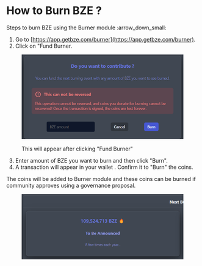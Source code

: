 # How to Burn BZE ?

Steps to burn BZE using the Burner module :arrow\_down\_small:

1. Go to [https://app.getbze.com/burner](https://app.getbze.com/burner).
2. Click on "Fund Burner.

<figure><img src="../../.gitbook/assets/image.png" alt=""><figcaption><p>This will appear after clicking "Fund Burner"</p></figcaption></figure>

3. Enter amount of BZE you want to burn and then click "Burn".
4. A transaction will appear in your wallet . Confirm it to "Burn" the coins.

The coins will be added to Burner module and these coins can be burned if community approves using a governance proposal.

<figure><img src="../../.gitbook/assets/image (67).png" alt=""><figcaption></figcaption></figure>
